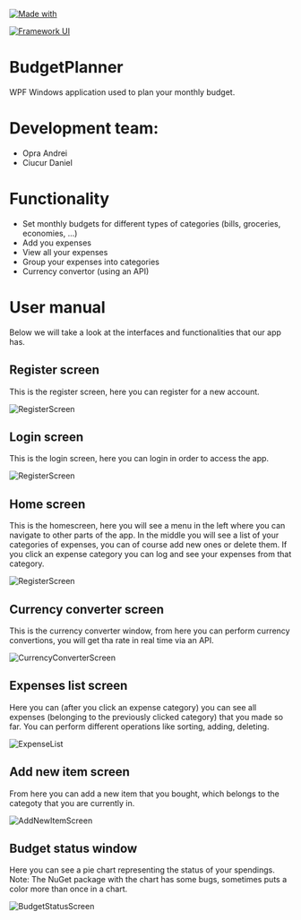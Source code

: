 [![Made with](https://img.shields.io/badge/Made%20with-.NET-blue)](https://dotnet.microsoft.com/download/dotnet/5.0)

[![Framework UI](https://img.shields.io/badge/Framework%20UI-WPF-yellow)](https://dotnet.microsoft.com/download/dotnet/3.1)


# BudgetPlanner
WPF Windows application used to plan your monthly budget.

# Development team:

* Opra Andrei
* Ciucur Daniel

# Functionality

* Set monthly budgets for different types of categories (bills, groceries, economies, ...)
* Add you expenses
* View all your expenses
* Group your expenses into categories
* Currency convertor (using an API)


# User manual

Below we will take a look at the interfaces and functionalities that our app has.


## Register screen

This is the register screen, here you can register for a new account.


![RegisterScreen](BudgetPlanner/Documentation/UserManual/register_window.PNG)


## Login screen
This is the login screen, here you can login in order to access the app.


![RegisterScreen](BudgetPlanner/Documentation/UserManual/register_window.PNG)


## Home screen

This is the homescreen, here you will see a menu in the left where you can navigate to other parts of the app. In the middle you will see a list of your categories of expenses, you can of course add new ones or delete them. If you click an expense category you can log and see your expenses from that category.


![RegisterScreen](BudgetPlanner/Documentation/UserManual/homescreen_windows.PNG)

## Currency converter screen

This is the currency converter window, from here you can perform currency convertions, you will get tha rate in real time via an API.


![CurrencyConverterScreen](BudgetPlanner/Documentation/UserManual/currency_converter_window.PNG)


## Expenses list screen

Here you can (after you click an expense category) you can see all expenses (belonging to the previously clicked category) that you made so far. You can perform different operations like sorting, adding, deleting.


![ExpenseList](BudgetPlanner/Documentation/UserManual/expenses_list_window.PNG)


## Add new item screen

From here you can add a new item that you bought, which belongs to the categoty that you are currently in. 


![AddNewItemScreen](BudgetPlanner/Documentation/UserManual/add_new_item_window.PNG)



## Budget status window

Here you can see a pie chart representing the status of your spendings. 
Note: The NuGet package with the chart has some bugs, sometimes puts a color more than once in a chart.


![BudgetStatusScreen](BudgetPlanner/Documentation/UserManual/budget_status_window2.PNG)

